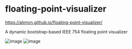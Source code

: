 # floating-point-visualizer
https://alnnvn.github.io/floating-point-visualizer/

A dynamic bootstrap-based IEEE 754 floating point visualizer

![image](https://user-images.githubusercontent.com/108158031/199599771-8b49eaba-a3ef-4daf-b470-6dd2664af5c7.png)
![image](https://user-images.githubusercontent.com/108158031/210437043-552ad642-943d-4988-a163-13a53e7b4216.png)

